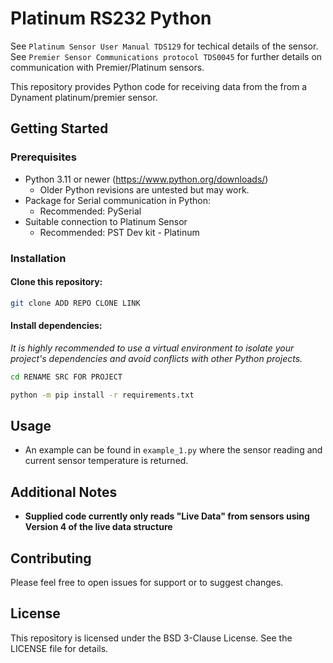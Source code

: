 # Platinum RS232 Python


See `Platinum Sensor User Manual TDS129` for techical details of the sensor.
See `Premier Sensor Communications protocol TDS0045` for further details on communication with Premier/Platinum sensors.

This repository provides Python code for receiving data from the from a Dynament platinum/premier sensor.

## Getting Started

### Prerequisites

- Python 3.11 or newer (https://www.python.org/downloads/)
    - Older Python revisions are untested but may work.
- Package for Serial communication in Python:
    - Recommended: PySerial
- Suitable connection to Platinum Sensor
    - Recommended: PST Dev kit - Platinum

### Installation

#### Clone this repository:

```bash
git clone ADD REPO CLONE LINK
```

#### Install dependencies:

*It is highly recommended to use a virtual environment to isolate your project's dependencies and avoid conflicts with other Python projects.*
```Bash
cd RENAME SRC FOR PROJECT

python -m pip install -r requirements.txt
```
## Usage

- An example can be found in `example_1.py` where the sensor reading and current sensor temperature is returned.

## Additional Notes

- **Supplied code currently only reads "Live Data" from sensors using Version 4 of the live data structure**

## Contributing

Please feel free to open issues for support or to suggest changes.

## License

This repository is licensed under the BSD 3-Clause License. See the LICENSE file for details.
